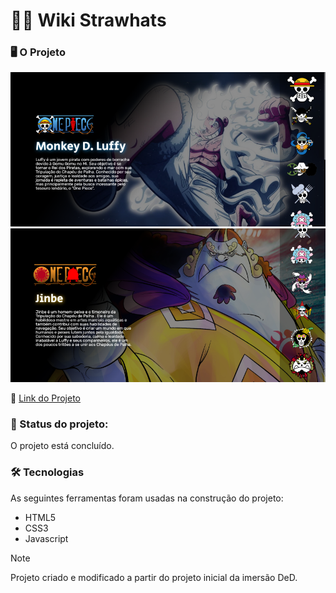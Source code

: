 # 🏴‍☠️ Wiki Strawhats

### 🖥️ O Projeto
![Imagens do Projeto-1](./src/img/project/project-img1.png)
![Imagens do Projeto-2](./src/img/project/project-img2.png)

🔗 [Link do Projeto](https://thallencar.github.io/One-Piece/)

### 📂 Status do projeto: 
O projeto está concluído.

### 🛠 Tecnologias
As seguintes ferramentas foram usadas na construção do projeto:
- HTML5
- CSS3
- Javascript

> [!NOTE]
> Projeto criado e modificado a partir do projeto inicial da imersão DeD.